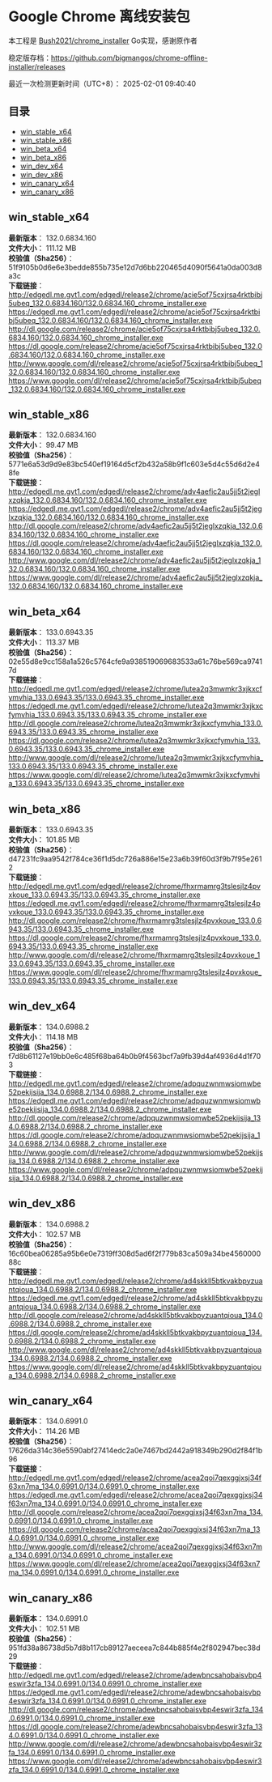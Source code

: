 # Google Chrome 离线安装包
本工程是 [Bush2021/chrome_installer](https://github.com/Bush2021/chrome_installer) Go实现，感谢原作者

稳定版存档：<https://github.com/bigmangos/chrome-offline-installer/releases>

最近一次检测更新时间（UTC+8）：
2025-02-01 09:40:40

## 目录
* [win_stable_x64](https://github.com/bigmangos/chrome-offline-installer?tab=readme-ov-file#win_stable_x64)
* [win_stable_x86](https://github.com/bigmangos/chrome-offline-installer?tab=readme-ov-file#win_stable_x86)
* [win_beta_x64](https://github.com/bigmangos/chrome-offline-installer?tab=readme-ov-file#win_beta_x64)
* [win_beta_x86](https://github.com/bigmangos/chrome-offline-installer?tab=readme-ov-file#win_beta_x86)
* [win_dev_x64](https://github.com/bigmangos/chrome-offline-installer?tab=readme-ov-file#win_dev_x64)
* [win_dev_x86](https://github.com/bigmangos/chrome-offline-installer?tab=readme-ov-file#win_dev_x86)
* [win_canary_x64](https://github.com/bigmangos/chrome-offline-installer?tab=readme-ov-file#win_canary_x64)
* [win_canary_x86](https://github.com/bigmangos/chrome-offline-installer?tab=readme-ov-file#win_canary_x86)

## win_stable_x64
**最新版本**： 132.0.6834.160  
**文件大小**： 111.12 MB  
**校验值（Sha256）**： 51f9105b0d6e6e3bedde855b735e12d7d6bb220465d4090f5641a0da003d8a3c  
**下载链接**：
http://edgedl.me.gvt1.com/edgedl/release2/chrome/acie5of75cxjrsa4rktbibj5ubeq_132.0.6834.160/132.0.6834.160_chrome_installer.exe
https://edgedl.me.gvt1.com/edgedl/release2/chrome/acie5of75cxjrsa4rktbibj5ubeq_132.0.6834.160/132.0.6834.160_chrome_installer.exe
http://dl.google.com/release2/chrome/acie5of75cxjrsa4rktbibj5ubeq_132.0.6834.160/132.0.6834.160_chrome_installer.exe
https://dl.google.com/release2/chrome/acie5of75cxjrsa4rktbibj5ubeq_132.0.6834.160/132.0.6834.160_chrome_installer.exe
http://www.google.com/dl/release2/chrome/acie5of75cxjrsa4rktbibj5ubeq_132.0.6834.160/132.0.6834.160_chrome_installer.exe
https://www.google.com/dl/release2/chrome/acie5of75cxjrsa4rktbibj5ubeq_132.0.6834.160/132.0.6834.160_chrome_installer.exe
## win_stable_x86
**最新版本**： 132.0.6834.160  
**文件大小**： 99.47 MB  
**校验值（Sha256）**： 5771e6a53d9d9e83bc540ef19164d5cf2b432a58b9f1c603e5d4c55d6d2e48fe  
**下载链接**：
http://edgedl.me.gvt1.com/edgedl/release2/chrome/adv4aefic2au5jj5t2jeglxzqkja_132.0.6834.160/132.0.6834.160_chrome_installer.exe
https://edgedl.me.gvt1.com/edgedl/release2/chrome/adv4aefic2au5jj5t2jeglxzqkja_132.0.6834.160/132.0.6834.160_chrome_installer.exe
http://dl.google.com/release2/chrome/adv4aefic2au5jj5t2jeglxzqkja_132.0.6834.160/132.0.6834.160_chrome_installer.exe
https://dl.google.com/release2/chrome/adv4aefic2au5jj5t2jeglxzqkja_132.0.6834.160/132.0.6834.160_chrome_installer.exe
http://www.google.com/dl/release2/chrome/adv4aefic2au5jj5t2jeglxzqkja_132.0.6834.160/132.0.6834.160_chrome_installer.exe
https://www.google.com/dl/release2/chrome/adv4aefic2au5jj5t2jeglxzqkja_132.0.6834.160/132.0.6834.160_chrome_installer.exe
## win_beta_x64
**最新版本**： 133.0.6943.35  
**文件大小**： 113.37 MB  
**校验值（Sha256）**： 02e55d8e9cc158a1a526c5764cfe9a938519069683533a61c76be569ca97417d  
**下载链接**：
http://edgedl.me.gvt1.com/edgedl/release2/chrome/lutea2q3mwmkr3xjkxcfymvhia_133.0.6943.35/133.0.6943.35_chrome_installer.exe
https://edgedl.me.gvt1.com/edgedl/release2/chrome/lutea2q3mwmkr3xjkxcfymvhia_133.0.6943.35/133.0.6943.35_chrome_installer.exe
http://dl.google.com/release2/chrome/lutea2q3mwmkr3xjkxcfymvhia_133.0.6943.35/133.0.6943.35_chrome_installer.exe
https://dl.google.com/release2/chrome/lutea2q3mwmkr3xjkxcfymvhia_133.0.6943.35/133.0.6943.35_chrome_installer.exe
http://www.google.com/dl/release2/chrome/lutea2q3mwmkr3xjkxcfymvhia_133.0.6943.35/133.0.6943.35_chrome_installer.exe
https://www.google.com/dl/release2/chrome/lutea2q3mwmkr3xjkxcfymvhia_133.0.6943.35/133.0.6943.35_chrome_installer.exe
## win_beta_x86
**最新版本**： 133.0.6943.35  
**文件大小**： 101.85 MB  
**校验值（Sha256）**： d47231fc9aa9542f784ce36f1d5dc726a886e15e23a6b39f60d3f9b7f95e2612  
**下载链接**：
http://edgedl.me.gvt1.com/edgedl/release2/chrome/fhxrmamrg3tslesjlz4pvxkoue_133.0.6943.35/133.0.6943.35_chrome_installer.exe
https://edgedl.me.gvt1.com/edgedl/release2/chrome/fhxrmamrg3tslesjlz4pvxkoue_133.0.6943.35/133.0.6943.35_chrome_installer.exe
http://dl.google.com/release2/chrome/fhxrmamrg3tslesjlz4pvxkoue_133.0.6943.35/133.0.6943.35_chrome_installer.exe
https://dl.google.com/release2/chrome/fhxrmamrg3tslesjlz4pvxkoue_133.0.6943.35/133.0.6943.35_chrome_installer.exe
http://www.google.com/dl/release2/chrome/fhxrmamrg3tslesjlz4pvxkoue_133.0.6943.35/133.0.6943.35_chrome_installer.exe
https://www.google.com/dl/release2/chrome/fhxrmamrg3tslesjlz4pvxkoue_133.0.6943.35/133.0.6943.35_chrome_installer.exe
## win_dev_x64
**最新版本**： 134.0.6988.2  
**文件大小**： 114.18 MB  
**校验值（Sha256）**： f7d8b61127e19bb0e6c485f68ba64b0b9f4563bcf7a9fb39d4af4936d4d1f703  
**下载链接**：
http://edgedl.me.gvt1.com/edgedl/release2/chrome/adpquzwnmwsiomwbe52pekijsija_134.0.6988.2/134.0.6988.2_chrome_installer.exe
https://edgedl.me.gvt1.com/edgedl/release2/chrome/adpquzwnmwsiomwbe52pekijsija_134.0.6988.2/134.0.6988.2_chrome_installer.exe
http://dl.google.com/release2/chrome/adpquzwnmwsiomwbe52pekijsija_134.0.6988.2/134.0.6988.2_chrome_installer.exe
https://dl.google.com/release2/chrome/adpquzwnmwsiomwbe52pekijsija_134.0.6988.2/134.0.6988.2_chrome_installer.exe
http://www.google.com/dl/release2/chrome/adpquzwnmwsiomwbe52pekijsija_134.0.6988.2/134.0.6988.2_chrome_installer.exe
https://www.google.com/dl/release2/chrome/adpquzwnmwsiomwbe52pekijsija_134.0.6988.2/134.0.6988.2_chrome_installer.exe
## win_dev_x86
**最新版本**： 134.0.6988.2  
**文件大小**： 102.57 MB  
**校验值（Sha256）**： 16c60bea06285a95b6e0e7319ff308d5ad6f2f779b83ca509a34be456000088c  
**下载链接**：
http://edgedl.me.gvt1.com/edgedl/release2/chrome/ad4skkll5btkvakbpyzuantqioua_134.0.6988.2/134.0.6988.2_chrome_installer.exe
https://edgedl.me.gvt1.com/edgedl/release2/chrome/ad4skkll5btkvakbpyzuantqioua_134.0.6988.2/134.0.6988.2_chrome_installer.exe
http://dl.google.com/release2/chrome/ad4skkll5btkvakbpyzuantqioua_134.0.6988.2/134.0.6988.2_chrome_installer.exe
https://dl.google.com/release2/chrome/ad4skkll5btkvakbpyzuantqioua_134.0.6988.2/134.0.6988.2_chrome_installer.exe
http://www.google.com/dl/release2/chrome/ad4skkll5btkvakbpyzuantqioua_134.0.6988.2/134.0.6988.2_chrome_installer.exe
https://www.google.com/dl/release2/chrome/ad4skkll5btkvakbpyzuantqioua_134.0.6988.2/134.0.6988.2_chrome_installer.exe
## win_canary_x64
**最新版本**： 134.0.6991.0  
**文件大小**： 114.26 MB  
**校验值（Sha256）**： 17626da314c36e5590abf27414edc2a0e7467bd2442a918349b290d2f84f1b96  
**下载链接**：
http://edgedl.me.gvt1.com/edgedl/release2/chrome/acea2qoi7qexggjxsj34f63xn7ma_134.0.6991.0/134.0.6991.0_chrome_installer.exe
https://edgedl.me.gvt1.com/edgedl/release2/chrome/acea2qoi7qexggjxsj34f63xn7ma_134.0.6991.0/134.0.6991.0_chrome_installer.exe
http://dl.google.com/release2/chrome/acea2qoi7qexggjxsj34f63xn7ma_134.0.6991.0/134.0.6991.0_chrome_installer.exe
https://dl.google.com/release2/chrome/acea2qoi7qexggjxsj34f63xn7ma_134.0.6991.0/134.0.6991.0_chrome_installer.exe
http://www.google.com/dl/release2/chrome/acea2qoi7qexggjxsj34f63xn7ma_134.0.6991.0/134.0.6991.0_chrome_installer.exe
https://www.google.com/dl/release2/chrome/acea2qoi7qexggjxsj34f63xn7ma_134.0.6991.0/134.0.6991.0_chrome_installer.exe
## win_canary_x86
**最新版本**： 134.0.6991.0  
**文件大小**： 102.51 MB  
**校验值（Sha256）**： 951fd38a86738d5b7d8b117cb89127aeceea7c844b885f4e2f802947bec38d29  
**下载链接**：
http://edgedl.me.gvt1.com/edgedl/release2/chrome/adewbncsahobaisvbp4eswir3zfa_134.0.6991.0/134.0.6991.0_chrome_installer.exe
https://edgedl.me.gvt1.com/edgedl/release2/chrome/adewbncsahobaisvbp4eswir3zfa_134.0.6991.0/134.0.6991.0_chrome_installer.exe
http://dl.google.com/release2/chrome/adewbncsahobaisvbp4eswir3zfa_134.0.6991.0/134.0.6991.0_chrome_installer.exe
https://dl.google.com/release2/chrome/adewbncsahobaisvbp4eswir3zfa_134.0.6991.0/134.0.6991.0_chrome_installer.exe
http://www.google.com/dl/release2/chrome/adewbncsahobaisvbp4eswir3zfa_134.0.6991.0/134.0.6991.0_chrome_installer.exe
https://www.google.com/dl/release2/chrome/adewbncsahobaisvbp4eswir3zfa_134.0.6991.0/134.0.6991.0_chrome_installer.exe
